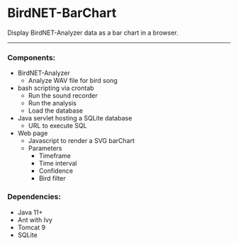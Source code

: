 # BirdNET-BarChart

Display BirdNET-Analyzer data as a bar chart in a browser.

---

### Components:

* BirdNET-Analyzer
  * Analyze WAV file for bird song
* bash scripting via crontab
  * Run the sound recorder
  * Run the analysis
  * Load the database
* Java servlet hosting a SQLite database
  * URL to execute SQL
* Web page
  * Javascript to render a SVG barChart
  * Parameters
    * Timeframe
    * Time interval
    * Confidence
    * Bird filter

### Dependencies:

* Java 11+
* Ant with Ivy
* Tomcat 9
* SQLite